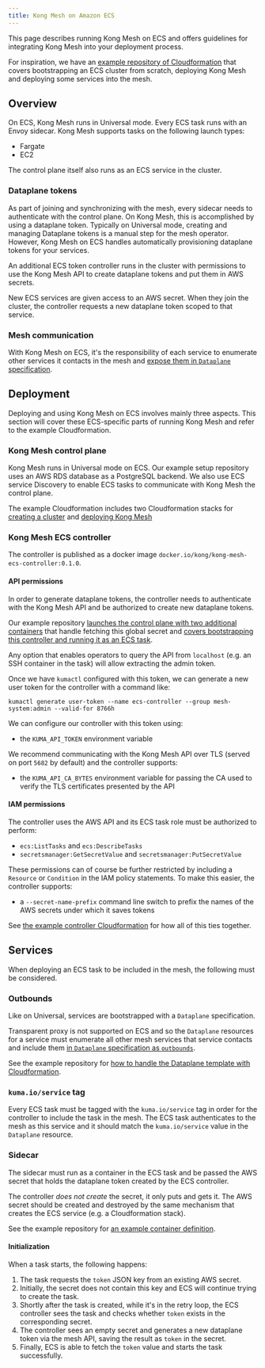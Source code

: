 ```yaml
---
title: Kong Mesh on Amazon ECS
---
```


This page describes running Kong Mesh on ECS and offers guidelines
for integrating Kong Mesh into your deployment process.

For inspiration, we have an [example repository of Cloudformation](https://github.com/Kong/kong-mesh-ecs)
that covers bootstrapping an ECS cluster from scratch, deploying Kong Mesh
and deploying some services into the mesh.

## Overview

On ECS, Kong Mesh runs in Universal mode. Every ECS task runs with an Envoy sidecar.
Kong Mesh supports tasks on the following launch types:

- Fargate
- EC2

The control plane itself also runs as an ECS service in the cluster.

### Dataplane tokens

As part of joining and synchronizing with the mesh, every sidecar needs to authenticate with
the control plane. On Kong Mesh, this is accomplished by using a dataplane token.
Typically on Universal mode, creating and managing Dataplane tokens is a manual step for the mesh operator.
However, Kong Mesh on ECS handles automatically provisioning dataplane tokens for your services.

An additional ECS token controller runs in the cluster with permissions to use
the Kong Mesh API to create dataplane tokens and put them in AWS secrets.

New ECS services are given access to an AWS secret. When they
join the cluster, the controller requests a new dataplane token scoped to that service.

### Mesh communication

With Kong Mesh on ECS, it's the responsibility of each service to enumerate
other services it contacts in the mesh and
[expose them in `Dataplane` specification](https://kuma.io/docs/1.4.x/documentation/dps-and-data-model/#dataplane-specification).

## Deployment

Deploying and using Kong Mesh on ECS involves mainly three aspects. This
section will cover these ECS-specific parts of running Kong Mesh and refer to the
example Cloudformation.

### Kong Mesh control plane

Kong Mesh runs in Universal mode on ECS. Our example setup repository uses an AWS RDS
database as a PostgreSQL backend. We also use ECS service Discovery to enable ECS
tasks to communicate with Kong Mesh the control plane.

The example Cloudformation includes two Cloudformation stacks for [creating a
cluster](https://github.com/Kong/kong-mesh-ecs/blob/main/deploy/vpc.yaml) and
[deploying Kong Mesh](https://github.com/Kong/kong-mesh-ecs/blob/main/deploy/controlplane.yaml)

### Kong Mesh ECS controller

The controller is published as a docker image
`docker.io/kong/kong-mesh-ecs-controller:0.1.0`.

#### API permissions

In order to generate dataplane tokens, the controller
needs to authenticate with the Kong Mesh API and be authorized to create
new dataplane tokens.

Our example repository [launches the control plane with two additional containers](https://github.com/Kong/kong-mesh-ecs/blob/main/deploy/controlplane.yaml#L358-L387)
that handle fetching this global secret and
[covers bootstrapping this controller and running it as an ECS task](https://github.com/Kong/kong-mesh-ecs/blob/main/README.md#ecs-controller).

Any option that enables operators to query the API from `localhost` (e.g. an SSH
container in the task) will allow extracting the admin token.

Once we have `kumactl` configured with this token, we can generate a new user
token for the controller with a command like:

```
kumactl generate user-token --name ecs-controller --group mesh-system:admin --valid-for 8766h
```

We can configure our controller with this token using:

- the `KUMA_API_TOKEN` environment variable

We recommend communicating with the Kong Mesh API over TLS (served on port `5682` by default) and the controller supports:

- the `KUMA_API_CA_BYTES` environment variable for passing the CA used to verify the TLS certificates presented by the API

#### IAM permissions

The controller uses the AWS API and its ECS task role must be authorized to perform:

- `ecs:ListTasks` and `ecs:DescribeTasks`
- `secretsmanager:GetSecretValue` and `secretsmanager:PutSecretValue`

These permissions can of course be further restricted by including a `Resource` or `Condition` in
the IAM policy statements. To make this easier, the controller supports:

- a `--secret-name-prefix` command line switch to prefix the names of the
  AWS secrets under which it saves tokens

See [the example controller Cloudformation](https://github.com/Kong/kong-mesh-ecs/blob/main/deploy/controller.yaml) for how all of this ties together.

## Services

When deploying an ECS task to be included in the mesh, the following must be
considered.

### Outbounds

Like on Universal, services are bootstrapped with a `Dataplane` specification.

Transparent proxy is not supported on ECS and so the `Dataplane` resources for a
service must enumerate all other mesh services that service contacts and include them
[in `Dataplane` specification as `outbounds`](https://kuma.io/docs/1.4.x/documentation/dps-and-data-model/#dataplane-specification).

See the example repository for [how to handle the Dataplane template
with Cloudformation](https://github.com/Kong/kong-mesh-ecs/blob/main/deploy/counter-demo/demo-app.yaml#L30-L46).

### `kuma.io/service` tag

Every ECS task must be tagged with the `kuma.io/service` tag in
order for the controller to include the task in the mesh. The ECS task
authenticates to the mesh as this service and it should match the
`kuma.io/service` value in the `Dataplane` resource.

### Sidecar

The sidecar must run as a container in the ECS task and be passed the AWS secret
that holds the dataplane token created by the ECS controller.

The controller _does not create_ the secret, it only puts and gets it. The
AWS secret should be created and destroyed by the same mechanism that creates the
ECS service (e.g. a Cloudformation stack).

See the example repository for [an example container
definition](https://github.com/Kong/kong-mesh-ecs/blob/main/deploy/counter-demo/demo-app.yaml#L205-L243).

#### Initialization

When a task starts, the following happens:

1. The task requests the `token` JSON key from an existing AWS secret.
1. Initially, the secret does not contain this key and ECS will continue
   trying to create the task.
1. Shortly after the task is created, while it's in the retry loop, the ECS
   controller sees the task and checks whether `token` exists in the corresponding secret.
1. The controller sees an empty secret and generates a new dataplane token via the
   mesh API, saving the result as `token` in the secret.
1. Finally, ECS is able to fetch the `token` value and starts the task successfully.
